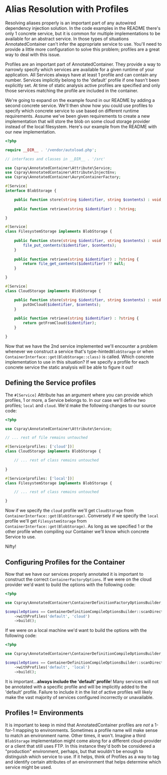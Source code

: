 # Alias Resolution with Profiles

Resolving aliases properly is an important part of any autowired dependency injection solution. In the code examples in the README there's only 1 concrete service, but it is common for multiple implementations to be available for an abstract service. In those types of situations AnnotatedContainer can't infer the appropriate service to use. You'll need to provide a little more configuration to solve this problem; profiles are a great way to deal with this issue.

Profiles are an important part of AnnotatedContainer. They provide a way to narrowly specify which services are available for a given runtime of your application. All Services always have at least 1 profile and can contain any number. Services implicitly belong to the 'default' profile if one hasn't been explicitly set. At time of static analysis active profiles are specified and only those services matching the profile are included in the container. 

We're going to expand on the example found in our README by adding a second concrete service. We'll then show how you could use profiles to specify which concrete service to use based on different runtime requirements. Assume we've been given requirements to create a new implementation that will store the blob on some cloud storage provider instead of the local filesystem. Here's our example from the README with our new implementation.

```php
<?php

require __DIR__ . '/vendor/autoload.php';

// interfaces and classes in __DIR__ . '/src'

use Cspray\AnnotatedContainer\Attribute\Service;
use Cspray\AnnotatedContainer\Attribute\InjectEnv;
use Cspray\AnnotatedContainer\AurynContainerFactory;

#[Service]
interface BlobStorage {

    public function store(string $identifier, string $contents) : void;
    
    public function retrieve(string $identifier) : ?string;

}

#[Service]
class FilesystemStorage implements BlobStorage {
    
    public function store(string $identifier, string $contents) : void {
        file_put_contents($identifier, $contents);
    }
    
    public function retrieve(string $identifier) : ?string {
        return file_get_contents($identifier) ?? null;
    }

}

#[Service]
class CloudStorage implements BlobStorage {

    public function store(string $identifier, string $contents) : void {
        putOnCloud($identifier, $contents);
    }
    
    public function retrieve(string $identifier) : ?string {
        return getFromCloud($identifier);
    }

}
```

Now that we have the 2nd service implemented we'll encounter a problem whenever we construct a service that's type-hinted`BlobStorage` or when `ContainerInterface::get(BlobStorage::class)` is called. Which concrete implementation to use in this situation? If we specify a profile for each concrete service the static analysis will be able to figure it out!

## Defining the Service profiles

The `#[Service]` Attribute has an argument where you can provide which profiles, 1 or more, a Service belongs to. In our case we'll define two profiles; `local` and `cloud`. We'd make the following changes to our source code:

```php
<?php

use Cspray\AnnotatedContainer\Attribute\Service;

// ... rest of file remains untouched

#[Service(profiles: ['cloud'])]
class CloudStorage implements BlobStorage {

    // ... rest of class remains untouched
    
}

#[Service(profiles: ['local'])]
class FilesystemStorage implements BlobStorage {

    // ... rest of class remains untouched

}
```

Now if we specify the `cloud` profile we'll get `CloudStorage` from `ContainerInterface::get(BlobStorage)`. Conversely if we specify the `local` profile we'll get `FilesystemStorage` from `ContainerInterface::get(BlobStorage)`. As long as we specified 1 or the other profile when compiling our Container we'll know which concrete Service to use.

Nifty!

## Configuring Profiles for the Container

Now that we have our services properly annotated it is important to construct the correct `ContainerFactoryOptions`. If we were on the cloud provider we'd want to build the options with the following code:

```php
<?php

use Cspray\AnnotatedContainer\ContainerDefinitionFactoryOptionsBuilder;

$compileOptions == ContainerDefinitionCompileOptionsBuilder::scanDirectories(__DIR__ . '/src')
    ->withProfiles('default', 'cloud')
    ->build();
```

If we were on a local machine we'd want to build the options with the following code:

```php
<?php

use Cspray\AnnotatedContainer\ContainerDefinitionCompileOptionsBuilder;

$compileOptions == ContainerDefinitionCompileOptionsBuilder::scanDirectories(__DIR__ . '/src')
    ->withProfiles('default', 'local')
    ->build();
```

It is important...**always include the 'default' profile**! Many services will not be annotated with a specific profile 
and will be implicitly added to the 'default' profile. Failure to include it in the list of active profiles will likely 
make the vast majority of services configured incorrectly or unavailable.

## Profiles != Environments

It is important to keep in mind that AnnotatedContainer profiles are _not_ a 1-for-1 mapping to environments. Sometimes 
a profile name will make sense to match an environment name. Other times, it won't. Imagine a third `BlobStorage` implementation 
might come along for a different cloud-provider or a client that still uses FTP. In this instance they'd both be considered 
a "production" environment, perhaps, but that wouldn't be enough to distinguish which service to use. If it helps, think 
of Profiles as a way to tag and identify certain attributes of an environment that helps determine which service might be used.
